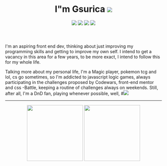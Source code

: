 <header>
    <h1 align="center">
        I"m Gsurica <img src="https://img.shields.io/badge/Role-FrontEnd%20--%20Dev-%23b5179e"> 
    </h1>
    <div style="inline-block" align="center">
        <a href="https://www.linkedin.com/in/guilherme-surica-747734223/" target="_blank"><img src="https://img.shields.io/badge/Gmail-D14836?style=for-the-badge&logo=gmail&logoColor=white"><a/>
        <a href="https://www.linkedin.com/in/guilherme-surica-747734223/" target="_blank"><img src=https://img.shields.io/badge/LinkedIn-0077B5?style=for-the-badge&logo=linkedin&logoColor=white><a/>
        <a href="https://github.com/Gsurica" target="_blank"><img src=https://img.shields.io/badge/GitHub-100000?style=for-the-badge&logo=github&logoColor=white><a/>
        <a href="https://outlook.live.com/mail/0/"><img src="https://img.shields.io/badge/Microsoft_Outlook-0078D4?style=for-the-badge&logo=microsoft-outlook&logoColor=white"></a>
    </div>
</header>
    <p>
        I'm an aspiring front end dev, thinking about just improving my programming skills and getting to improve my own self. I intend to get a vacancy in this area             for a few years, to be more exact, I intend to follow this for my whole life.
    </p>
    <p>
        Talking more about my personal life, I'm a Magic player, pokemon tcg and lol, cs go sometimes, so I'm addicted to javascript logic games, always participating in         the challenges proposed by Codewars, front-end mentor and css -Battle, keeping a routine of challenges always on weekends. Still, after all, I'm a DnD fan,               playing whenever possible, well, #<img src="https://img.shields.io/badge/-MageForever-%23480ca8"> 
    </p>
            <hr>
    <div align="center">
        <img height="180em" src="https://github-readme-stats.vercel.app/api?username=Gsurica&show_icons=true&theme=graywhite&include_all_commits=truecount_private=true"/>
        <img height="180em" src="https://github-readme-stats.vercel.app/api/top-langs/?username=Gsurica&layout=compact&langs_count=16&theme=graywhite"/>
    </div>
